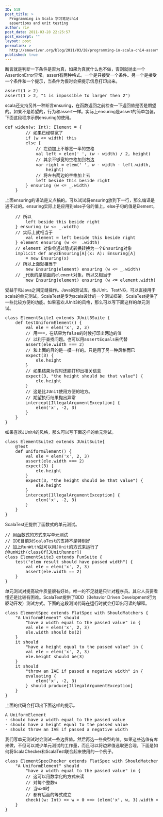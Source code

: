 ```yaml
---
ID: 518
post_title: >
  Programming in Scala 学习笔记ch14
  assertions and unit testing
author: riv
post_date: 2011-03-28 22:25:57
post_excerpt: ""
layout: post
permalink: >
  http://snowriver.org/blog/2011/03/28/programming-in-scala-ch14-assertions-and-unit-testing/
published: true
---
```

断言就是判断一下条件是否为真，如果为真就什么也不做，否则就抛出一个AssertionError异常。assert有两种格式。一个是只接受一个条件。另一个是接受一个条件和一个提示，当条件为假时会把提示信息打印出来。
<pre class="brush:scala">
assert(1 > 2)
assert(1 > 2, "1 is impossible to larger then 2")
</pre>
scala还支持另外一种断言ensuring，在函数返回之前检查一下返回值是否是期望的。如果不是希望的，行为和assert一样。实际上ensuring是assert的简单包装。下面这段程序示例ensuring的使用。
<pre class="brush:scala">
def widen(w: Int): Element = {
        // 如果已经够宽了
        if (w <= width) this
        else {
            // 左边加上不够宽一半的空格
            val left = elem(' ', (w - width) / 2, height)
            // 其余不够宽的空格加到右边
            var right = elem(' ', w - width - left.width, 
                height)
            // 将左右两边的空格加上去
            left beside this beside right
        } ensuring (w <= _.width)
    }
</pre>
上面ensuring的语法是又点搞的。可以试试将ensuring放到下一行，那么编译是通不过的。ensuring实际上是应用到else子句的值上。else子句的值是Element。<!--more-->
<pre class="brush:scala">
    // 所以
        left beside this beside right
    } ensuring (w <= _.width)
    // 实际上就相当于
        val element = left beside this beside right
    } element ensuring (w <= _.width)
    // element 对象会通过隐式转换转换为一个Ensuring对象
    implicit def any2Ensuring[A](x: A): Ensuring[A] 
        = new Ensuring(x)
    // 所以上面就相当于
        new Ensuring(element) ensuring (w <= _.width)
    // _代表的是前面的element对象，所以又相当于
        new Ensuring(element) ensuring (w <= element.width)
</pre>
受益于和Java之间无缝操作。Java的测试库，像JUnit、TestNG，可以直接用于scala的单元测试。ScalaTest是专为scala设计的一个测试框架。ScalaTest提供了一些比较方便的功能。如果喜欢JUnit3的风格，那么可以写下面这样的单元测试。
<pre class="brush:scala">
class ElementSuite1 extends JUnit3Suite {
    def testUniformElement() {
        val ele = elem('x', 2, 3)
        // 用===，在结果为false的时候打印出两边的值
        // 以利于查找问题。也可以用assertEquals来代替
        assert(ele.width === 2)
        // 和上面的目的是一模一样的。只是用了另一种风格而已
        expect(3) {
            ele.height
        }
        // 如果结果为假时还能打印出相关信息
        expect(3, "the height should be that value") {
            ele.height
        }
        // 这是比JUnit使用方便的地方。
        // 期望执行结果抛出异常
        intercept[IllegalArgumentException] {
            elem('x', -2, 3)
        }
    }
}
</pre>
如果喜欢JUnit4的风格，那么可以写下面这样的单元测试。
<pre class="brush:scala">
class ElementSuite2 extends JUnitSuite{
	@Test
    def uniformElement() {
        val ele = elem('x', 2, 3)
        assert(ele.width === 2)
        expect(3) {
            ele.height
        }
        expect(3, "the height should be that value") {
            ele.height
        }
        intercept[IllegalArgumentException] {
            elem('x', -2, 3)
        }
    }
}
</pre>
ScalaTest还提供了函数式的单元测试。
<pre class="brush:scala">
// 用函数式的方式来写单元测试
// IDE目前对ScalaTest的支持不是特别好
// 加上RunWith就可以用JUnit的方式来运行了
@RunWith(classOf[JUnitRunner])
class ElementSuite3 extends FunSuite {
    test("elem result should have passed width") {
        val ele = elem('x', 2, 3)
        assert(ele.width == 2)
    }
}
</pre>
单元测试对提高软件质量很有好处。唯一的不足就是只针对程序员。其它人员要看懂还是比较有困难。ScalaTest提供了BDD（Behavior Driven Development行为驱动开发）测试方式。下面的这段测试代码在运行时就会打印出可读的解释。
<pre class="brush:scala">
class ElementSpec extends FlatSpec with ShouldMatchers {
    "A UniformElement" should
        "have a width equal to the passed value" in {
        val ele = elem('x', 2, 3)
        ele.width should be(2)
    }
    it should
        "have a height equal to the passed value" in {
        val ele = elem('x', 2, 3)
        ele.height should be(3)
    }
    it should
        "throw an IAE if passed a negative width" in {
        evaluating {
            elem('x', -2, 3)
        } should produce[IllegalArgumentException]
    }
}
</pre>
上面的代码会打印出下面这样的提示。
<pre>
A UniformElement 
- should have a width equal to the passed value
- should have a height equal to the passed value
- should throw an IAE if passed a negative width
</pre>
我们写单元测试时会测试一些边界值。然后再选一些典型的值。如果这些选值有库来做，不但可以减少单元测试的工作量，而且可以将边界值选取更合理。下面是如何将ScalaChecker和ScalaTest联合起来使用的一个例子。
<pre class="brush:scala">
class ElementSpecChecker extends FlatSpec with ShouldMatchers with Checkers{
    "A UniformElement" should
        "have a width equal to the passed value" in {
    	// 这可以用数学化的方式来读
    	// 对每个整数w
    	// 当w>0时
    	// 都有后面的等式成立
        check((w: Int) => w > 0 ==> (elem('x', w, 3).width == w))
    }
}
</pre>
